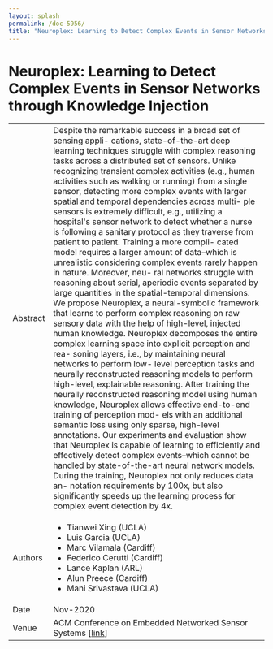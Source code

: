 ```yaml
---
layout: splash
permalink: /doc-5956/
title: "Neuroplex: Learning to Detect Complex Events in Sensor Networks through Knowledge Injection"
---
```


# Neuroplex: Learning to Detect Complex Events in Sensor Networks through Knowledge Injection

<table>
    <tbody>
    <tr>
        <td>Abstract</td>
        <td>Despite the remarkable success in a broad set of sensing appli- cations, state-of-the-art deep learning techniques struggle with complex reasoning tasks across a distributed set of sensors. Unlike recognizing transient complex activities (e.g., human activities such as walking or running) from a single sensor, detecting more complex events with larger spatial and temporal dependencies across multi- ple sensors is extremely difficult, e.g., utilizing a hospital's sensor network to detect whether a nurse is following a sanitary protocol as they traverse from patient to patient. Training a more compli- cated model requires a larger amount of data–which is unrealistic considering complex events rarely happen in nature. Moreover, neu- ral networks struggle with reasoning about serial, aperiodic events separated by large quantities in the spatial-temporal dimensions. We propose Neuroplex, a neural-symbolic framework that learns to perform complex reasoning on raw sensory data with the help of high-level, injected human knowledge. Neuroplex decomposes the entire complex learning space into explicit perception and rea- soning layers, i.e., by maintaining neural networks to perform low- level perception tasks and neurally reconstructed reasoning models to perform high-level, explainable reasoning. After training the neurally reconstructed reasoning model using human knowledge, Neuroplex allows effective end-to-end training of perception mod- els with an additional semantic loss using only sparse, high-level annotations. Our experiments and evaluation show that Neuroplex is capable of learning to efficiently and effectively detect complex events–which cannot be handled by state-of-the-art neural network models. During the training, Neuroplex not only reduces data an- notation requirements by 100x, but also significantly speeds up the learning process for complex event detection by 4x.</td>
    </tr>
    <tr>
        <td>Authors</td>
        <td>
            <ul>
                <li>Tianwei Xing (UCLA)</li>
                <li>Luis Garcia (UCLA)</li>
                <li>Marc Vilamala (Cardiff)</li>
                <li>Federico Cerutti (Cardiff)</li>
                <li>Lance Kaplan (ARL)</li>
                <li>Alun Preece (Cardiff)</li>
                <li>Mani Srivastava (UCLA)</li>
            </ul>
        </td>
    </tr>
    <tr>
        <td>Date</td>
        <td>Nov-2020</td>
    </tr>
    <tr>
        <td>Venue</td>
        <td>ACM Conference on Embedded Networked Sensor Systems [<a href="https://dl.acm.org/doi/abs/10.1145/3384419.3431158">link</a>]</td>
    </tr>
    </tbody>
</table>

